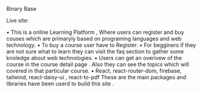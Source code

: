 Binary Base

Live site:

• This is a online Learning Platform , Where users can register and buy couses which are primaryly based on programing languages and web technology.
• To buy a course user have to Register.
• For begginers if they are not sure what to learn they can visit the faq section to gather some knoledge about web technologies.
• Users can get an overivew of the course in the course detail page . Also they can see the topics which will covered in that particular course.
• React, react-router-dom, firebase, tailwind, react-daisy-ui , react-to-pdf These are the main packages and libraries have been userd to build this site .

